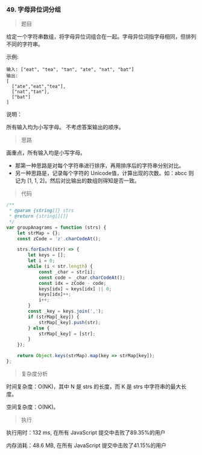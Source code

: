 ### 49. 字母异位词分组

> 题目

给定一个字符串数组，将字母异位词组合在一起。字母异位词指字母相同，但排列不同的字符串。

示例:
```
输入: ["eat", "tea", "tan", "ate", "nat", "bat"]
输出:
[
  ["ate","eat","tea"],
  ["nat","tan"],
  ["bat"]
]
```

说明：

所有输入均为小写字母。
不考虑答案输出的顺序。

> 思路

画重点，所有输入均是小写字母。

* 那第一种思路是对每个字符串进行排序，再用排序后的字符串分别对比。
* 另一种思路是，记录每个字符的 Unicode值，计算出现的次数。如：abcc 则记为 [1, 1, 2]，然后对比输出的数组则得知是否一致。

> 代码

```js
/**
 * @param {string[]} strs
 * @return {string[][]}
 */
var groupAnagrams = function (strs) {
    let strMap = {};
    const zCode = 'z'.charCodeAt();

    strs.forEach((str) => {
        let keys = [];
        let i = 0;
        while (i < str.length) {
            const _char = str[i];
            const code = _char.charCodeAt();
            const idx = zCode - code;
            keys[idx] = keys[idx] || 0;
            keys[idx]++;
            i++;
        }
        const _key = keys.join(',');
        if (strMap[_key]) {
            strMap[_key].push(str);
        } else {
            strMap[_key] = [str];
        }
    });

    return Object.keys(strMap).map(key => strMap[key]);
};
```

> 复杂度分析

时间复杂度：O(NK)，其中 N 是 strs 的长度，而 K 是 strs 中字符串的最大长度。

空间复杂度：O(NK)。

> 执行

执行用时：132 ms, 在所有 JavaScript 提交中击败了89.35%的用户

内存消耗：48.6 MB, 在所有 JavaScript 提交中击败了41.15%的用户
